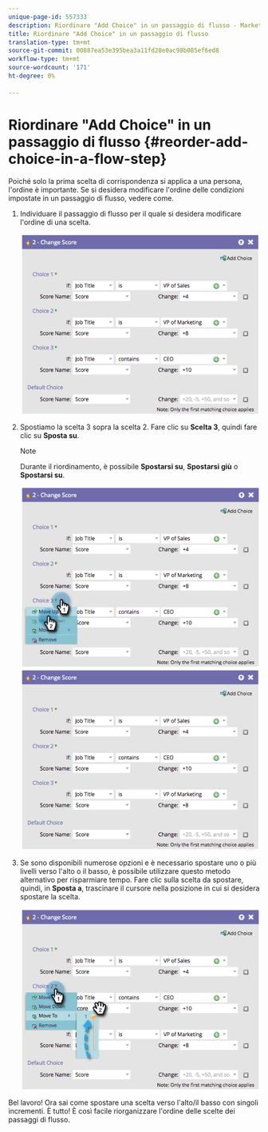 ```yaml
---
unique-page-id: 557333
description: Riordinare "Add Choice" in un passaggio di flusso - Marketo Docs - Documentazione prodotto
title: Riordinare "Add Choice" in un passaggio di flusso
translation-type: tm+mt
source-git-commit: 00887ea53e395bea3a11fd28e0ac98b085ef6ed8
workflow-type: tm+mt
source-wordcount: '171'
ht-degree: 0%

---
```



# Riordinare &quot;Add Choice&quot; in un passaggio di flusso {#reorder-add-choice-in-a-flow-step}

Poiché solo la prima scelta di corrispondenza si applica a una persona, l&#39;ordine è importante. Se si desidera modificare l&#39;ordine delle condizioni impostate in un passaggio di flusso, vedere come.

1. Individuare il passaggio di flusso per il quale si desidera modificare l&#39;ordine di una scelta.

   ![](assets/one.png)

1. Spostiamo la scelta 3 sopra la scelta 2. Fare clic su **Scelta 3**, quindi fare clic su **Sposta su**.

   >[!NOTE]
   >
   >Durante il riordinamento, è possibile **Spostarsi su**, **Spostarsi giù** o **Spostarsi su**.

   ![](assets/two.png) ![](assets/three.png)

1. Se sono disponibili numerose opzioni e è necessario spostare uno o più livelli verso l&#39;alto o il basso, è possibile utilizzare questo metodo alternativo per risparmiare tempo. Fare clic sulla scelta da spostare, quindi, in **Sposta a**, trascinare il cursore nella posizione in cui si desidera spostare la scelta.

   ![](assets/four.png)

Bel lavoro! Ora sai come spostare una scelta verso l&#39;alto/il basso con singoli incrementi. È tutto! È così facile riorganizzare l&#39;ordine delle scelte dei passaggi di flusso.
